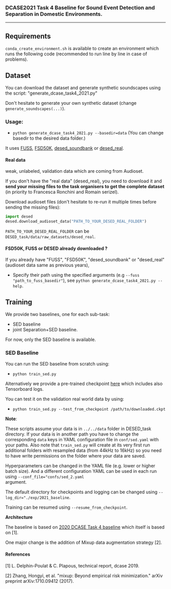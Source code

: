 ### DCASE2021 Task 4 Baseline for Sound Event Detection and Separation in Domestic Environments.

---

## Requirements

`conda_create_environment.sh` is available to create an environment which runs the
following code (recommended to run line by line in case of problems).

## Dataset
You can download the dataset and generate synthetic soundscapes using the script: "generate_dcase_task4_2021.py"

Don't hesitate to generate your own synthetic dataset (change `generate_soundscapes(...)`).

### Usage:
- `python generate_dcase_task4_2021.py --basedir=data` (You can change basedir to the desired data folder.)

It uses [FUSS][fuss_git], [FSD50K][FSD50K], [desed_soundbank][desed] or [desed_real][desed].

#### Real data
weak, unlabeled, validation data which are coming from Audioset.

If you don't have the "real data" (desed_real), you need to download it and **send your missing files to the task
organisers to get the complete dataset** (in priority to Francesca Ronchini and Romain serizel).

Download audioset files (don't hesitate to re-run it multiple times before sending the missing files):
```python
import desed
desed.download_audioset_data("PATH_TO_YOUR_DESED_REAL_FOLDER")
```

`PATH_TO_YOUR_DESED_REAL_FOLDER` can be `DESED_task/data/raw_datasets/desed_real`.

#### FSD50K, FUSS or DESED already downloaded ?
If you already have "FUSS", "FSD50K", "desed_soundbank" or "desed_real" (audioset data same as previous years),
- Specify their path using the specified arguments (e.g `--fuss "path_to_fuss_basedir"`),
  see `python generate_dcase_task4_2021.py --help`.


## Training
We provide two baselines, one for each sub-task: 
- SED baseline
- joint Separation+SED baseline. 

For now, only the SED baseline is available.

### SED Baseline
You can run the SED baseline from scratch using: 
- `python train_sed.py`

Alternatively we provide a pre-trained checkpoint [here]() which includes also
Tensorboard logs. 

You can test it on the validation real world data by using: 
  - `python train_sed.py --test_from_checkpoint /path/to/downloaded.ckpt`

**Note**:

These scripts assume your data is in `../../data` folder in DESED_task directory. 
If your data is in another path you have to change the corresponding `data` keys in YAML 
configuration file in `conf/sed.yaml` with your paths. 
Also note that `train_sed.py` will create at its very first run additional folders with resampled data (from 44kHz to 16kHz)
so you need to have write permissions on the folder where your data are saved. 

Hyperparameters can be changed in the YAML file (e.g. lower or higher batch size). 
And a different configuration YAML can be used in each run using `--conf_file="confs/sed_2.yaml`  
argument. 

The default directory for checkpoints and logging can be changed using `--log_dir="./exp/2021_baseline`.

Training can be resumed using `--resume_from_checkpoint`.

**Architecture**

The baseline is based on [2020 DCASE Task 4 baseline](https://github.com/turpaultn/dcase20_task4/tree/master/baseline)
which itself is based on [1]. 

One major change is the addition of Mixup data augmentation strategy [2]. 



[desed]: https://github.com/turpaultn/DESED
[fuss_git]: https://github.com/google-research/sound-separation/tree/master/datasets/fuss
[fsd50k]: https://zenodo.org/record/4060432


#### References
[1] L. Delphin-Poulat & C. Plapous, technical report, dcase 2019.

[2] Zhang, Hongyi, et al. "mixup: Beyond empirical risk minimization." arXiv preprint arXiv:1710.09412 (2017).
